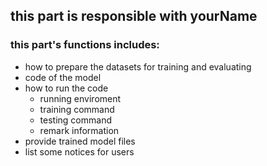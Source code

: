 ## this part is responsible with yourName
### this part's functions includes:
* how to prepare the datasets for training and evaluating
* code of the model
* how to run the code
  - running enviroment 
  - training command
  - testing command
  - remark information
* provide trained model files
* list some notices for users
